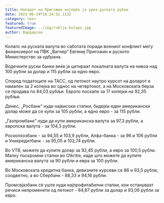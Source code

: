 ```yaml
---
title: Нападот на Пригожин најпрво ја урна руската рубља
date: 2023-06-24T16:24:52.113Z
category: свет
featured: true
featuredImage: ../img/rublja-kolaps.jpg
author: Вардарски
---
```

Колапс на руската валута во саботата поради воениот конфликт меѓу финансиерот на ПВК „Вагнер“ Евгениј Пригожин и руското Министерство за одбрана.

Водечките руски банки веќе ја цитираат локалната валута на нивоа над 100 рубли за долар и 115 рубли за едно евро.

Според податоците на ТАСС, од петокот наутро курсот на доларот е намален за 2 копејка во однос на четвртокот, а на Московската берза се продава по 84,03 рубљи. Еврото поскапе за 17 копејки на 92,35 рубљи.

Денес, „Росбанк“ нуди највисоки стапки, бидејќи еден американски долар може да се купи за 105 рубли, а едно евро - за 115 рубли.

„Газпромбанк“ нуди да купи американска валута за 97,3 рубли, а европска валута - за 104,3 рубли.

Росколхозбанк - за 94,55 и 103,9 рубли, Алфа-банка - за 96 и 106 рубли и Уникредитбанк - за 95,05 и 102,74 рубли.

Во VTB, можете да купите долар за 92,45 рубли, а евро за 100,5 рубли. Малку поскромни стапки во Otkritie, каде што можете да купите американска валута за 90 рубли и евра за 100 рубли.

Во Московската кредитна банка, девизните курсеви се 86 и 93,5 рубли, соодветно, а во Сбербанк - 88,33 и 94,16 рубли.

Промсвјазбанк сè уште нуди најпрофитабилни стапки, кои остануваат речиси непроменети од петокот - 84,87 рубли за долар и 93,06 рубли за евро.